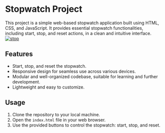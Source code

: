 # Stopwatch Project

This project is a simple web-based stopwatch application built using HTML, CSS, and JavaScript. It provides essential stopwatch functionalities, including start, stop, and reset actions, in a clean and intuitive interface.
<br>
<a href="https://ibb.co/gWKDd8D"><img src="https://i.ibb.co/gWKDd8D/stop.png" alt="stop" border="0"></a>
## Features

- Start, stop, and reset the stopwatch.
- Responsive design for seamless use across various devices.
- Modular and well-organized codebase, suitable for learning and further development.
- Lightweight and easy to customize.

## Usage

1. Clone the repository to your local machine.
2. Open the `index.html` file in your web browser.
3. Use the provided buttons to control the stopwatch: start, stop, and reset.
